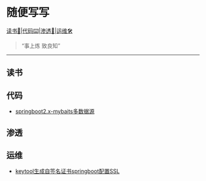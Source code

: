 # 随便写写

[读书📖](#读书)|[代码⌨️](#代码)|[渗透🔐](#渗透)|[运维🛠](#运维)

> “事上炼 致良知”

---

## 读书

## 代码
* [springboot2.x-mybaits多数据源](2.代码/springboot2.x-mybaits多数据源.md)

## 渗透

## 运维
* [keytool生成自签名证书springboot配置SSL](4.运维/keytool生成自签名证书springboot配置SSL.md)
